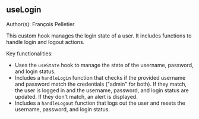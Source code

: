 ## useLogin

Author(s): François Pelletier

This custom hook manages the login state of a user. It includes functions to handle login and logout actions.

Key functionalities:

- Uses the `useState` hook to manage the state of the username, password, and login status.
- Includes a `handleLogin` function that checks if the provided username and password match the credentials ("admin" for both). If they match, the user is logged in and the username, password, and login status are updated. If they don't match, an alert is displayed.
- Includes a `handleLogout` function that logs out the user and resets the username, password, and login status.
